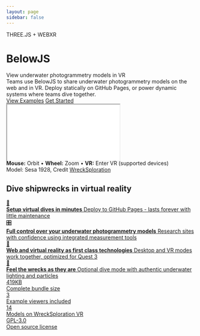 ```yaml
---
layout: page
sidebar: false
---
```


<div class="landing-page">
  <div class="hero-content">
    <div class="built-for">THREE.JS + WEBXR</div>
    <h1>BelowJS</h1>
    <div class="tagline">View underwater photogrammetry models in VR</div>
    <div class="description">
      Teams use BelowJS to share underwater photogrammetry models on the web and in VR. Deploy statically on GitHub Pages, or power dynamic systems where teams dive together.
    </div>
    <div class="cta-buttons">
      <a href="/examples/" class="cta-button cta-primary">View Examples</a>
      <a href="/installation" class="cta-button cta-secondary">Get Started</a>
    </div>
  </div>
  
  <div class="demo-section">
    <iframe 
      src="/homepage-demo.html" 
      class="demo-viewer"
      title="BelowJS Interactive Demo"
      loading="lazy">
    </iframe>
    <div class="demo-controls" style="margin-top: -4px;">
      <strong>Mouse:</strong> Orbit • <strong>Wheel:</strong> Zoom • <strong>VR:</strong> Enter VR (supported devices)
      <br>Model: Sesa 1928, Credit <a href="https://wrecksploration.au/projects/site03/" target="_blank">WreckSploration</a>
    </div>
  </div>
  
  <div class="features-section">
    <div class="features-split">
      <div class="features-main">
        <h2>Dive shipwrecks in virtual reality</h2>
        <div class="feature-list">
          <a href="/installation" class="feature-item">
            <div class="feature-icon">🚀</div>
            <div class="feature-text">
              <strong>Setup virtual dives in minutes</strong>
              <span>Deploy to GitHub Pages - lasts forever with little maintenance</span>
            </div>
          </a>
          <a href="https://patrick-morrison.github.io/belowjs/examples/basic/" class="feature-item" target="_blank">
            <div class="feature-icon">🎛️</div>
            <div class="feature-text">
              <strong>Full control over your underwater photogrammetry models</strong>
              <span>Research sites with confidence using integrated measurement tools</span>
            </div>
          </a>
          <a href="/guides/vr-headsets" class="feature-item">
            <div class="feature-icon">🥽</div>
            <div class="feature-text">
              <strong>Web and virtual reality as first class technologies</strong>
              <span>Desktop and VR modes work together, optimized for Quest 3</span>
            </div>
          </a>
          <a href="https://patrick-morrison.github.io/belowjs/examples/dragdrop/" class="feature-item" target="_blank">
            <div class="feature-icon">🌊</div>
            <div class="feature-text">
              <strong>Feel the wrecks as they are</strong>
              <span>Optional dive mode with authentic underwater lighting and particles</span>
            </div>
          </a>
        </div>
      </div>
      <div class="features-stats">
        <a href="/installation" class="stat-item">
          <div class="stat-number">419KB</div>
          <div class="stat-label">Complete bundle size</div>
        </a>
        <a href="/examples/" class="stat-item">
          <div class="stat-number">3</div>
          <div class="stat-label">Example viewers included</div>
        </a>
        <a href="/implementations" class="stat-item">
          <div class="stat-number">14</div>
          <div class="stat-label">Models on WreckSploration VR</div>
        </a>
        <a href="https://github.com/patrick-morrison/belowjs" class="stat-item">
          <div class="stat-number">GPL-3.0</div>
          <div class="stat-label">Open source license</div>
        </a>
      </div>
    </div>
  </div>
</div>


